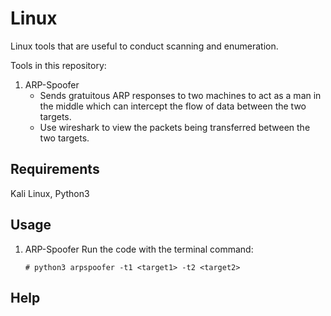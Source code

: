 # Linux
Linux tools that are useful to conduct scanning and enumeration.

Tools in this repository:

1. ARP-Spoofer
    - Sends gratuitous ARP responses to two machines to act as a man in the middle which can intercept the flow of data between the two targets.
    - Use wireshark to view the packets being transferred between the two targets.
    
## Requirements
Kali Linux,
Python3

## Usage

1. ARP-Spoofer
    Run the code with the terminal command:
    ```
    # python3 arpspoofer -t1 <target1> -t2 <target2>
## Help
